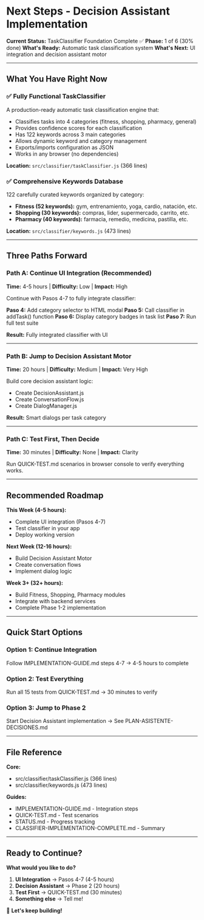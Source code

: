 # Next Steps - Decision Assistant Implementation

**Current Status:** TaskClassifier Foundation Complete ✅
**Phase:** 1 of 6 (30% done)
**What's Ready:** Automatic task classification system
**What's Next:** UI integration and decision assistant motor

---

## What You Have Right Now

### ✅ Fully Functional TaskClassifier

A production-ready automatic task classification engine that:
- Classifies tasks into 4 categories (fitness, shopping, pharmacy, general)
- Provides confidence scores for each classification
- Has 122 keywords across 3 main categories
- Allows dynamic keyword and category management
- Exports/imports configuration as JSON
- Works in any browser (no dependencies)

**Location:** `src/classifier/taskClassifier.js` (366 lines)

### ✅ Comprehensive Keywords Database

122 carefully curated keywords organized by category:
- **Fitness (52 keywords):** gym, entrenamiento, yoga, cardio, natación, etc.
- **Shopping (30 keywords):** compras, lider, supermercado, carrito, etc.
- **Pharmacy (40 keywords):** farmacia, remedio, medicina, pastilla, etc.

**Location:** `src/classifier/keywords.js` (473 lines)

---

## Three Paths Forward

### Path A: Continue UI Integration (Recommended)

**Time:** 4-5 hours | **Difficulty:** Low | **Impact:** High

Continue with Pasos 4-7 to fully integrate classifier:

**Paso 4:** Add category selector to HTML modal
**Paso 5:** Call classifier in addTask() function
**Paso 6:** Display category badges in task list
**Paso 7:** Run full test suite

**Result:** Fully integrated classifier with UI

---

### Path B: Jump to Decision Assistant Motor

**Time:** 20 hours | **Difficulty:** Medium | **Impact:** Very High

Build core decision assistant logic:
- Create DecisionAssistant.js
- Create ConversationFlow.js  
- Create DialogManager.js

**Result:** Smart dialogs per task category

---

### Path C: Test First, Then Decide

**Time:** 30 minutes | **Difficulty:** None | **Impact:** Clarity

Run QUICK-TEST.md scenarios in browser console to verify everything works.

---

## Recommended Roadmap

**This Week (4-5 hours):**
- Complete UI integration (Pasos 4-7)
- Test classifier in your app
- Deploy working version

**Next Week (12-16 hours):**
- Build Decision Assistant Motor
- Create conversation flows
- Implement dialog logic

**Week 3+ (32+ hours):**
- Build Fitness, Shopping, Pharmacy modules
- Integrate with backend services
- Complete Phase 1-2 implementation

---

## Quick Start Options

### Option 1: Continue Integration
Follow IMPLEMENTATION-GUIDE.md steps 4-7
→ 4-5 hours to complete

### Option 2: Test Everything
Run all 15 tests from QUICK-TEST.md
→ 30 minutes to verify

### Option 3: Jump to Phase 2
Start Decision Assistant implementation
→ See PLAN-ASISTENTE-DECISIONES.md

---

## File Reference

**Core:**
- src/classifier/taskClassifier.js (366 lines)
- src/classifier/keywords.js (473 lines)

**Guides:**
- IMPLEMENTATION-GUIDE.md - Integration steps
- QUICK-TEST.md - Test scenarios
- STATUS.md - Progress tracking
- CLASSIFIER-IMPLEMENTATION-COMPLETE.md - Summary

---

## Ready to Continue?

**What would you like to do?**

1. **UI Integration** → Pasos 4-7 (4-5 hours)
2. **Decision Assistant** → Phase 2 (20 hours)
3. **Test First** → QUICK-TEST.md (30 minutes)
4. **Something else** → Tell me!

🚀 **Let's keep building!**

